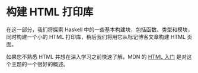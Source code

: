 # 构建 HTML 打印库

在这一部分，我们将探索 Haskell 中的一些基本构建块，包括函数、类型和模块，同时构建一个小的 HTML 打印库，稍后我们将用它从标记博客文章构建 HTML 页面。

如果您不熟悉 HTML 并想在深入学习之前快速了解，MDN 的
[HTML 入门](https://developer.mozilla.org/en-US/docs/Learn/HTML/Introduction_to_HTML/Getting_started)
是对这个主题的一个很好的概述。 